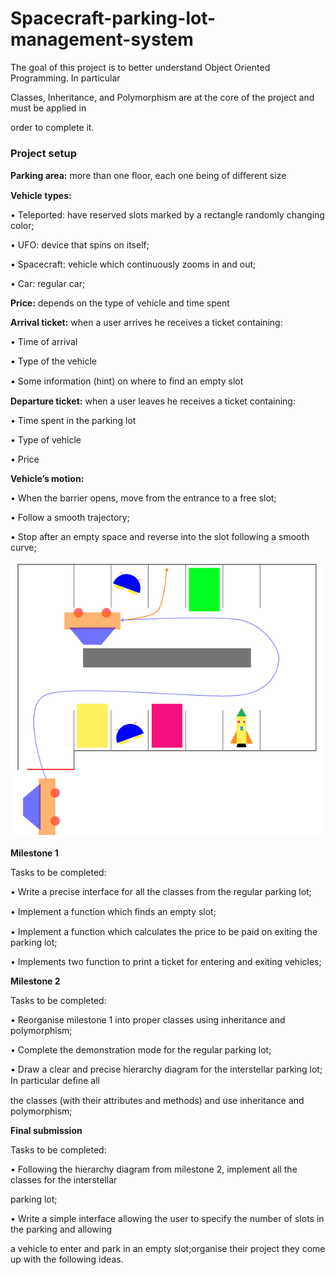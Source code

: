 # Spacecraft-parking-lot-management-system

The goal of this project is to better understand Object Oriented Programming. In particular

Classes, Inheritance, and Polymorphism are at the core of the project and must be applied in

order to complete it. 

###  Project setup

**Parking area:** more than one ﬂoor, each one being of diﬀerent size

**Vehicle types:**

• Teleported: have reserved slots marked by a rectangle randomly changing color;

• UFO: device that spins on itself;

• Spacecraft: vehicle which continuously zooms in and out;

• Car: regular car;

**Price:** depends on the type of vehicle and time spent

**Arrival ticket:** when a user arrives he receives a ticket containing:

• Time of arrival

• Type of the vehicle

• Some information (hint) on where to ﬁnd an empty slot

**Departure ticket:** when a user leaves he receives a ticket containing:

• Time spent in the parking lot

• Type of vehicle

• Price

**Vehicle’s motion:**

• When the barrier opens, move from the entrance to a free slot;

• Follow a smooth trajectory;

• Stop after an empty space and reverse into the slot following a smooth curve;

![sample-pic](./sample-pic.png)



 **Milestone 1**

Tasks to be completed:

• Write a precise interface for all the classes from the regular parking lot;

• Implement a function which ﬁnds an empty slot;

• Implement a function which calculates the price to be paid on exiting the parking lot;

• Implements two function to print a ticket for entering and exiting vehicles;

**Milestone 2**

Tasks to be completed:

• Reorganise milestone 1 into proper classes using inheritance and polymorphism;

• Complete the demonstration mode for the regular parking lot;

• Draw a clear and precise hierarchy diagram for the interstellar parking lot; In particular deﬁne all

the classes (with their attributes and methods) and use inheritance and polymorphism;

**Final submission**

Tasks to be completed:

• Following the hierarchy diagram from milestone 2, implement all the classes for the interstellar

parking lot;

• Write a simple interface allowing the user to specify the number of slots in the parking and allowing

a vehicle to enter and park in an empty slot;organise their project they come up with the following ideas.

